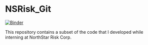 # NSRisk_Git
[![Binder](https://mybinder.org/badge_logo.svg)](https://mybinder.org/v2/gh/cccccody/NSRisk_Git/master)


This repository contains a subset of the code that I developed while interning at NorthStar Risk Corp. 
